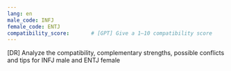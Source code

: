 ```yaml
---
lang: en
male_code: INFJ
female_code: ENTJ
compatibility_score:       # [GPT] Give a 1–10 compatibility score
---
```


[DR] Analyze the compatibility, complementary strengths, possible conflicts and tips for INFJ male and ENTJ female

